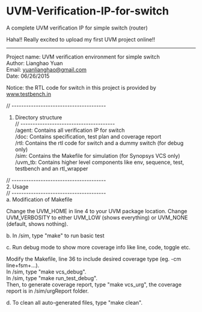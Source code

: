 # UVM-Verification-IP-for-switch  
A complete UVM verification IP for simple switch (router)  

Haha!! Really excited to upload my first UVM project online!!

---------------------------------------------------------------------------------------------------

Project name: UVM verification environment for simple switch    
Author: Lianghao Yuan   
Email: yuanlianghao@gmail.com   
Date: 06/26/2015  

Notice: the RTL code for switch in this project is provided by  
www.testbench.in

// ---------------------------------------                                             
1. Directory structure        
// ---------------------------------------                                
/agent:      Contains all verification IP for switch   
/doc:        Contains specification, test plan and coverage report  
/rtl:        Contains the rtl code for switch and a dummy switch (for debug only)  
/sim:        Contains the Makefile for simulation (for Synopsys VCS only)   
/uvm_tb:     Contains higher level components like env, sequence, test, testbench and an rtl_wrapper   

// ---------------------------------------                    
2. Usage                   
// ---------------------------------------   
a. Modification of Makefile

Change the UVM_HOME in line 4 to your UVM package location. 
Change UVM_VERBOSITY to either UVM_LOW (shows everything) or UVM_NONE (default, shows nothing). 

b. In /sim, type "make" to run basic test 

c. Run debug mode to show more coverage info like line, code, toggle etc. 
  
Modify the Makefile, line 36 to include desired coverage type (eg. -cm line+fsm+...).     
In /sim, type "make vcs_debug".      
In /sim, type "make run_test_debug".    
Then, to generate coverage report, type "make vcs_urg", the coverage report is in /sim/urgReport folder. 

d. To clean all auto-generated files, type "make clean".  
